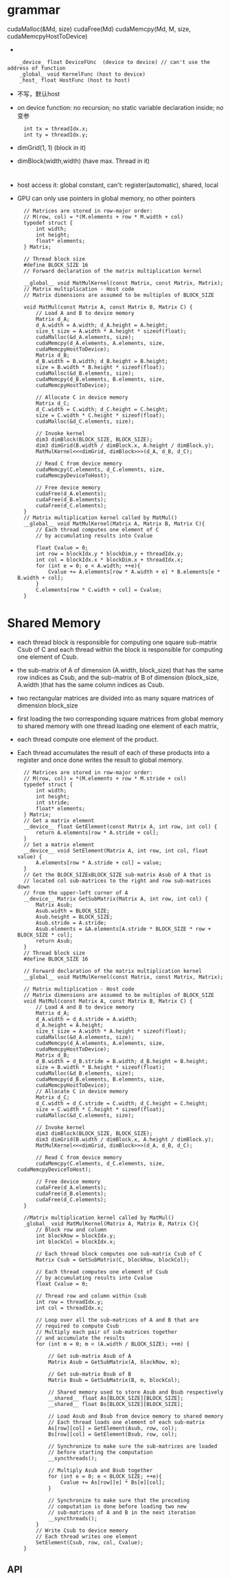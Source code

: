 # 




# grammar

cudaMalloc(&Md, size)
cudaFree(Md)
cudaMemcpy(Md, M, size, cudaMemcpyHostToDevice)


- 

        _device_ float DeviceFUnc  (device to device) // can't use the address of function
        _global_ void KernelFunc (host to device)
        _host_ float HostFunc (host to host)

- 不写，默认host

- on device function: no recursion; no static variable declaration inside; no 变参


        int tx = threadIdx.x;
        int ty = threadIdx.y;


- dimGrid(1, 1) (block in it)
- dimBlock(width,width) (have max. Thread in it)

#

- host access it: global constant, can't: register(automatic), shared, local

- GPU can only use pointers in global memory, no other pointers

        // Matrices are stored in row-major order:
        // M(row, col) = *(M.elements + row * M.width + col)
        typedef struct {
            int width;
            int height;
            float* elements;
        } Matrix;

        // Thread block size
        #define BLOCK_SIZE 16
        // Forward declaration of the matrix multiplication kernel

        __global__ void MatMulKernel(const Matrix, const Matrix, Matrix);
        // Matrix multiplication - Host code
        // Matrix dimensions are assumed to be multiples of BLOCK_SIZE

        void MatMul(const Matrix A, const Matrix B, Matrix C) {
            // Load A and B to device memory
            Matrix d_A;
            d_A.width = A.width; d_A.height = A.height;
            size_t size = A.width * A.height * sizeof(float);
            cudaMalloc(&d_A.elements, size);
            cudaMemcpy(d_A.elements, A.elements, size,
            cudaMemcpyHostToDevice);
            Matrix d_B;
            d_B.width = B.width; d_B.height = B.height;
            size = B.width * B.height * sizeof(float);
            cudaMalloc(&d_B.elements, size);
            cudaMemcpy(d_B.elements, B.elements, size,
            cudaMemcpyHostToDevice);

            // Allocate C in device memory
            Matrix d_C;
            d_C.width = C.width; d_C.height = C.height;
            size = C.width * C.height * sizeof(float);
            cudaMalloc(&d_C.elements, size);

            // Invoke kernel
            dim3 dimBlock(BLOCK_SIZE, BLOCK_SIZE);
            dim3 dimGrid(B.width / dimBlock.x, A.height / dimBlock.y);
            MatMulKernel<<<dimGrid, dimBlock>>>(d_A, d_B, d_C);

            // Read C from device memory
            cudaMemcpy(C.elements, d_C.elements, size,
            cudaMemcpyDeviceToHost);

            // Free device memory
            cudaFree(d_A.elements);
            cudaFree(d_B.elements);
            cudaFree(d_C.elements);
        }
        // Matrix multiplication kernel called by MatMul()
        __global__ void MatMulKernel(Matrix A, Matrix B, Matrix C){
            // Each thread computes one element of C
            // by accumulating results into Cvalue

            float Cvalue = 0;
            int row = blockIdx.y * blockDim.y + threadIdx.y;
            int col = blockIdx.x * blockDim.x + threadIdx.x;
            for (int e = 0; e < A.width; ++e){
                Cvalue += A.elements[row * A.width + e] * B.elements[e * B.width + col];
            }
            C.elements[row * C.width + col] = Cvalue;
        }


# Shared Memory

- each thread block is responsible for computing one square sub-matrix Csub of C and each thread within the block is responsible for computing one element of Csub.
- the sub-matrix of A of dimension (A.width, block_size) that has the same row indices as Csub, and the sub-matrix of B of dimension (block_size, A.width )that has the same column indices as Csub.
- two rectangular matrices are divided into as many square matrices of dimension block_size 
- first loading the two corresponding square matrices from global memory to shared memory with one thread loading one element of each matrix,
- each thread compute one element of the product. 
- Each thread accumulates the result of each of these products into a register and once done writes the result to global memory.


        // Matrices are stored in row-major order:
        // M(row, col) = *(M.elements + row * M.stride + col)
        typedef struct {
            int width;
            int height;
            int stride;
            float* elements;
        } Matrix;
        // Get a matrix element
        __device__ float GetElement(const Matrix A, int row, int col) {
            return A.elements[row * A.stride + col];
        }
        // Set a matrix element
        __device__ void SetElement(Matrix A, int row, int col, float value) {
            A.elements[row * A.stride + col] = value;
        }
        // Get the BLOCK_SIZExBLOCK_SIZE sub-matrix Asub of A that is
        // located col sub-matrices to the right and row sub-matrices down
        // from the upper-left corner of A
        __device__ Matrix GetSubMatrix(Matrix A, int row, int col) {
            Matrix Asub;
            Asub.width = BLOCK_SIZE;
            Asub.height = BLOCK_SIZE;
            Asub.stride = A.stride;
            Asub.elements = &A.elements[A.stride * BLOCK_SIZE * row + BLOCK_SIZE * col];
            return Asub;
        }
        // Thread block size
        #define BLOCK_SIZE 16

        // Forward declaration of the matrix multiplication kernel
        __global__ void MatMulKernel(const Matrix, const Matrix, Matrix);

        // Matrix multiplication - Host code
        // Matrix dimensions are assumed to be multiples of BLOCK_SIZE
        void MatMul(const Matrix A, const Matrix B, Matrix C) {
            // Load A and B to device memory
            Matrix d_A;
            d_A.width = d_A.stride = A.width; 
            d_A.height = A.height;
            size_t size = A.width * A.height * sizeof(float);
            cudaMalloc(&d_A.elements, size);
            cudaMemcpy(d_A.elements, A.elements, size,
            cudaMemcpyHostToDevice);
            Matrix d_B;
            d_B.width = d_B.stride = B.width; d_B.height = B.height;
            size = B.width * B.height * sizeof(float);
            cudaMalloc(&d_B.elements, size);
            cudaMemcpy(d_B.elements, B.elements, size,
            cudaMemcpyHostToDevice);
            // Allocate C in device memory
            Matrix d_C;
            d_C.width = d_C.stride = C.width; d_C.height = C.height;
            size = C.width * C.height * sizeof(float);
            cudaMalloc(&d_C.elements, size);

            // Invoke kernel
            dim3 dimBlock(BLOCK_SIZE, BLOCK_SIZE);
            dim3 dimGrid(B.width / dimBlock.x, A.height / dimBlock.y);
            MatMulKernel<<<dimGrid, dimBlock>>>(d_A, d_B, d_C);

            // Read C from device memory
            cudaMemcpy(C.elements, d_C.elements, size, cudaMemcpyDeviceToHost);

            // Free device memory
            cudaFree(d_A.elements);
            cudaFree(d_B.elements);
            cudaFree(d_C.elements);
        }

        //Matrix multiplication kernel called by MatMul()
        _global_ void MatMulKernel(Matrix A, Matrix B, Matrix C){
            // Block row and column
            int blockRow = blockIdx.y;
            int blockCol = blockIdx.x;

            // Each thread block computes one sub-matrix Csub of C
            Matrix Csub = GetSubMatrix(C, blockRow, blockCol);

            // Each thread computes one element of Csub
            // by accumulating results into Cvalue
            float Cvalue = 0;

            // Thread row and column within Csub
            int row = threadIdx.y;
            int col = threadIdx.x;

            // Loop over all the sub-matrices of A and B that are
            // required to compute Csub
            // Multiply each pair of sub-matrices together
            // and accumulate the results
            for (int m = 0; m < (A.width / BLOCK_SIZE); ++m) {

                // Get sub-matrix Asub of A
                Matrix Asub = GetSubMatrix(A, blockRow, m);

                // Get sub-matrix Bsub of B
                Matrix Bsub = GetSubMatrix(B, m, blockCol);

                // Shared memory used to store Asub and Bsub respectively
                __shared__ float As[BLOCK_SIZE][BLOCK_SIZE];
                __shared__ float Bs[BLOCK_SIZE][BLOCK_SIZE];

                // Load Asub and Bsub from device memory to shared memory
                // Each thread loads one element of each sub-matrix
                As[row][col] = GetElement(Asub, row, col);
                Bs[row][col] = GetElement(Bsub, row, col);

                // Synchronize to make sure the sub-matrices are loaded
                // before starting the computation
                __syncthreads();

                // Multiply Asub and Bsub together
                for (int e = 0; e < BLOCK_SIZE; ++e){
                    Cvalue += As[row][e] * Bs[e][col];
                }

                // Synchronize to make sure that the preceding
                // computation is done before loading two new
                // sub-matrices of A and B in the next iteration
                __syncthreads();
            }
            // Write Csub to device memory
            // Each thread writes one element
            SetElement(Csub, row, col, Cvalue);
        }

## API
